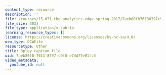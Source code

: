 ```yaml
---
content_type: resource
description: ''
file: /courses/15-071-the-analytics-edge-spring-2017/7aeb80f076138797c9f0e74d77e01fc6_Y8dMlEv-epg.srt
file_size: 3033
file_type: application/x-subrip
learning_resource_types: []
license: https://creativecommons.org/licenses/by-nc-sa/4.0/
ocw_type: OCWFile
resourcetype: Other
title: 3play caption file
uid: 7aeb80f0-7613-8797-c9f0-e74d77e01fc6
video_metadata:
  youtube_id: null
---
```

